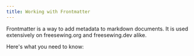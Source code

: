 ```yaml
---
title: Working with Frontmatter
---
```


Frontmatter is a way to add metadata to markdown documents.
It is used extensively on freesewing.org and freesewing.dev alike.

Here's what you need to know:

<ReadMore list />
